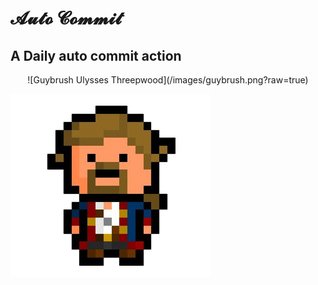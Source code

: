 # 𝓐𝓾𝓽𝓸 𝓒𝓸𝓶𝓶𝓲𝓽

## A Daily auto commit action

<p align="center">
![Guybrush Ulysses Threepwood](/images/guybrush.png?raw=true)
</p>

<img src="/images/guybrush.png?raw=trueg" alt="Guybrush Ulysses Threepwood">
